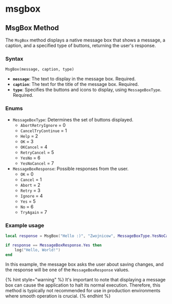 # msgbox

## MsgBox Method

The `MsgBox` method displays a native message box that shows a message, a caption, and a specified type of buttons, returning the user's response.

### **Syntax**

```plaintext
MsgBox(message, caption, type)
```

* **`message`**: The text to display in the message box. Required.
* **`caption`**: The text for the title of the message box. Required.
* **`type`**: Specifies the buttons and icons to display, using `MessageBoxType`. Required.

### **Enums**

* `MessageBoxType`: Determines the set of buttons displayed.
  * `AbortRetryIgnore` = 0
  * `CancelTryContinue` = 1
  * `Help` = 2
  * `OK` = 3
  * `OKCancel` = 4
  * `RetryCancel` = 5
  * `YesNo` = 6
  * `YesNoCancel` = 7
* `MessageBoxResponse`: Possible responses from the user.
  * `OK` = 0
  * `Cancel` = 1
  * `Abort` = 2
  * `Retry` = 3
  * `Ignore` = 4
  * `Yes` = 5
  * `No` = 6
  * `TryAgain` = 7

### Example usage

```lua
local response = MsgBox("Hello :)", "Zwojnicow", MessageBoxType.YesNoCancel)

if response == MessageBoxResponse.Yes then
    log("Hello, World!")
end
```

In this example, the message box asks the user about saving changes, and the response will be one of the `MessageBoxResponse` values.

{% hint style="warning" %}
It's important to note that displaying a message box can cause the application to halt its normal execution. Therefore, this method is typically not recommended for use in production environments where smooth operation is crucial.
{% endhint %}



